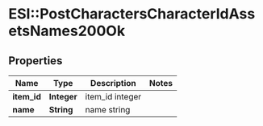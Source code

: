 # ESI::PostCharactersCharacterIdAssetsNames200Ok

## Properties
Name | Type | Description | Notes
------------ | ------------- | ------------- | -------------
**item_id** | **Integer** | item_id integer | 
**name** | **String** | name string | 

